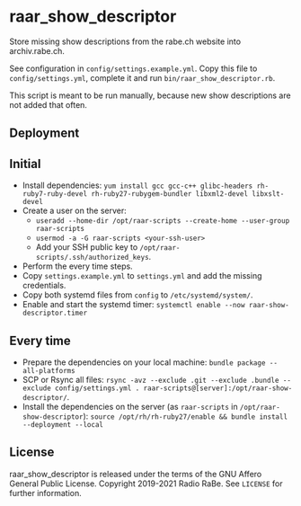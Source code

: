 # raar_show_descriptor

Store missing show descriptions from the rabe.ch website into archiv.rabe.ch.

See configuration in `config/settings.example.yml`. Copy this file to `config/settings.yml`, complete it and run `bin/raar_show_descriptor.rb`.

This script is meant to be run manually, because new show descriptions are not added that often.


## Deployment

## Initial

* Install dependencies: `yum install gcc gcc-c++ glibc-headers rh-ruby7-ruby-devel rh-ruby27-rubygem-bundler libxml2-devel libxslt-devel`
* Create a user on the server:
  * `useradd --home-dir /opt/raar-scripts --create-home --user-group raar-scripts`
  * `usermod -a -G raar-scripts <your-ssh-user>`
  * Add your SSH public key to `/opt/raar-scripts/.ssh/authorized_keys`.
* Perform the every time steps.
* Copy `settings.example.yml` to `settings.yml` and add the missing credentials.
* Copy both systemd files from `config` to `/etc/systemd/system/`.
* Enable and start the systemd timer: `systemctl enable --now raar-show-descriptor.timer`

## Every time

* Prepare the dependencies on your local machine: `bundle package --all-platforms`
* SCP or Rsync all files: `rsync -avz --exclude .git --exclude .bundle --exclude config/settings.yml . raar-scripts@[server]:/opt/raar-show-descriptor/`.
* Install the dependencies on the server (as `raar-scripts` in `/opt/raar-show-descriptor`):
  `source /opt/rh/rh-ruby27/enable && bundle install --deployment --local`


## License

raar_show_descriptor is released under the terms of the GNU Affero General Public License.
Copyright 2019-2021 Radio RaBe.
See `LICENSE` for further information.
